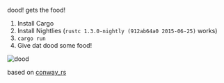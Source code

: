 dood! gets the food!

1. Install Cargo
2. Install Nightlies (`rustc 1.3.0-nightly (912ab64a0 2015-06-25)` works)
3. `cargo run`
4. Give dat dood some food!

![dood](http://i.imgur.com/dwTRazF.gif)

based on [conway_rs](https://github.com/camjackson/conway_rs)
